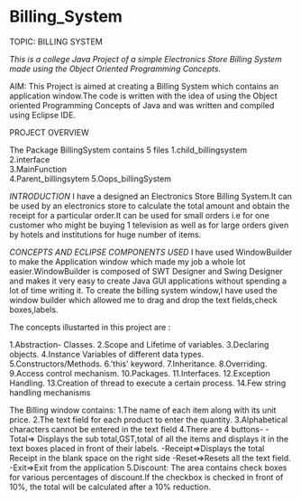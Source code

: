 # Billing_System

TOPIC: BILLING SYSTEM

*This is a college Java Project of a simple Electronics Store Billing System made using the Object Oriented Programming Concepts.*

AIM: This Project is aimed at creating a Billing System which contains an application window.The code is written with the idea of using the Object oriented Programming Concepts of Java and was written and compiled using Eclipse IDE.

PROJECT OVERVIEW

The Package BillingSystem contains 5 files
1.child_billingsystem\
2.interface\
3.MainFunction\
4.Parent_billingsytem
5.Oops_billingSystem

*INTRODUCTION*
I have a designed an Electronics Store Billing System.It can be used by an electronics store to calculate the total amount and obtain the receipt for a particular order.It can be used for small orders i.e for one customer who might be buying 1 television as well as for large orders given by hotels and institutions for huge number of items. 

*CONCEPTS AND  ECLIPSE COMPONENTS USED*
I have used WindowBuilder to make the Application window which made my job a whole lot easier.WindowBuilder is composed of SWT Designer and Swing Designer and makes it very easy to create Java GUI applications without spending a lot of time writing it.
To create the billing system window,I have used the window builder which allowed me to drag and drop the text fields,check boxes,labels.

The concepts illustarted in this project are :

1.Abstraction- Classes.
2.Scope and Lifetime of variables.
3.Declaring objects.
4.Instance Variables of different data types.
5.Constructors/Methods.
6.'this' keyword.
7.Inheritance.
8.Overriding.
9.Access control mechanism.
10.Packages.
11.Interfaces.
12.Exception Handling.
13.Creation of thread to execute a certain process.
14.Few string handling mechanisms 

The Billing window contains:
1.The name of each item along with its unit price.
2.The text field for each product to enter the quantity.
3.Alphabetical characters cannot be entered in the text field
4.There are 4 buttons-
-Total=> Displays the sub total,GST,total of all the items and displays it in the text boxes placed in front of their labels.
-Receipt=>Displays the total Receipt in the blank space on the right side
-Reset=>Resets all the text field.
-Exit=>Exit from the application 
5.Discount: The area contains check boxes for various percentages of discount.If the checkbox is checked in front of 10%, the total will be calculated after a 10% reduction.


